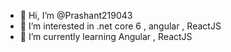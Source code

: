 - 👋 Hi, I’m @Prashant219043
- 👀 I’m interested in .net core 6 , angular , ReactJS 
- 🌱 I’m currently learning Angular , ReactJS
<!---
Prashant219043/Prashant219043 is a ✨ special ✨ repository because its `README.md` (this file) appears on your GitHub profile.
You can click the Preview link to take a look at your changes.
--->
